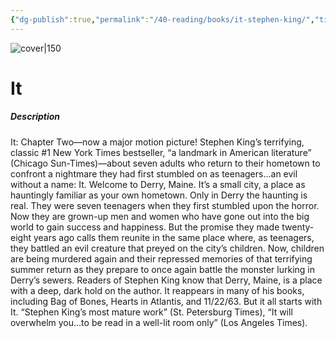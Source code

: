 ```yaml
---
{"dg-publish":true,"permalink":"/40-reading/books/it-stephen-king/","title":"It"}
---
```



![cover|150](http://books.google.com/books/content?id=iCWgDwAAQBAJ&printsec=frontcover&img=1&zoom=1&edge=curl&source=gbs_api)

# It
##### Description
It: Chapter Two—now a major motion picture! Stephen King’s terrifying, classic #1 New York Times bestseller, “a landmark in American literature” (Chicago Sun-Times)—about seven adults who return to their hometown to confront a nightmare they had first stumbled on as teenagers…an evil without a name: It. Welcome to Derry, Maine. It’s a small city, a place as hauntingly familiar as your own hometown. Only in Derry the haunting is real. They were seven teenagers when they first stumbled upon the horror. Now they are grown-up men and women who have gone out into the big world to gain success and happiness. But the promise they made twenty-eight years ago calls them reunite in the same place where, as teenagers, they battled an evil creature that preyed on the city’s children. Now, children are being murdered again and their repressed memories of that terrifying summer return as they prepare to once again battle the monster lurking in Derry’s sewers. Readers of Stephen King know that Derry, Maine, is a place with a deep, dark hold on the author. It reappears in many of his books, including Bag of Bones, Hearts in Atlantis, and 11/22/63. But it all starts with It. “Stephen King’s most mature work” (St. Petersburg Times), “It will overwhelm you…to be read in a well-lit room only” (Los Angeles Times).